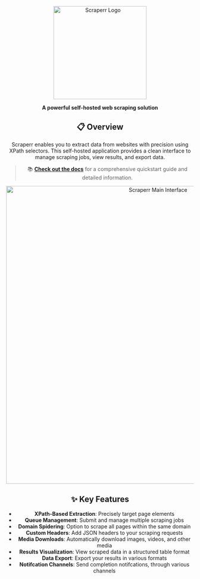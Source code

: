 <div align="center">
  <img src="https://github.com/jaypyles/www-scrape/raw/master/docs/logo_picture.png" alt="Scraperr Logo" width="250px">
  
  **A powerful self-hosted web scraping solution**

## 📋 Overview

Scraperr enables you to extract data from websites with precision using XPath selectors. This self-hosted application provides a clean interface to manage scraping jobs, view results, and export data.

> 📚 **[Check out the docs](https://scraperr-docs.pages.dev)** for a comprehensive quickstart guide and detailed information.

<div align="center">
  <img src="https://github.com/jaypyles/www-scrape/raw/master/docs/main_page.png" alt="Scraperr Main Interface" width="800px">
</div>

## ✨ Key Features

- **XPath-Based Extraction**: Precisely target page elements
- **Queue Management**: Submit and manage multiple scraping jobs
- **Domain Spidering**: Option to scrape all pages within the same domain
- **Custom Headers**: Add JSON headers to your scraping requests
- **Media Downloads**: Automatically download images, videos, and other media
- **Results Visualization**: View scraped data in a structured table format
- **Data Export**: Export your results in various formats
- **Notifcation Channels**: Send completion notifcations, through various channels
